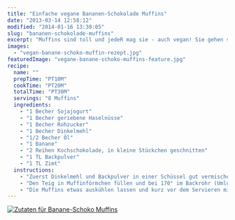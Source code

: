 ```yaml
---
title: "Einfache vegane Bananen-Schokolade Muffins"
date: "2013-03-14 12:58:12"
modified: "2014-01-16 13:30:05"
slug: "bananen-schokolade-muffins"
excerpt: "Muffins sind toll und jedeR mag sie - auch vegan! Sie gehen schnell, sind einfach zu backen, mitzunehmen und zu essen. Schokolade in Kombination mit Banane - wer bekommt da nicht Lust sofort loszubacken?"
images:
  - "vegan-banane-schoko-muffin-rezept.jpg"
featuredImage: "vegane-banane-schoko-muffins-feature.jpg"
recipe:
  name: ""
  prepTime: "PT10M"
  cookTime: "PT20M"
  totalTime: "PT30M"
  servings: "8 Muffins"
  ingredients:
    - "1 Becher Sojajogurt"
    - "1 Becher geriebene Haselnüsse"
    - "1 Becher Rohzucker"
    - "1 Becher Dinkelmehl"
    - "1/2 Becher Öl"
    - "1 Banane"
    - "2 Reihen Kochschokolade, in kleine Stückchen geschnitten"
    - "1 TL Backpulver"
    - "1 TL Zimt"
  instructions:
    - "Zuerst Dinkelmehl und Backpulver in einer Schüssel gut vermischen. Danach Haselnüsse, Rohzucker, Zimt, Jogurt, Öl und die Banane hinzufügen und gut verrühren. Zuletzt die Kochschokolade unter heben."
    - "Den Teig in Muffinförmchen füllen und bei 170° im Backrohr (Umluft) ca. 15-20 Minuten backen."
    - "Die Muffins etwas auskühlen lassen und kurz vor dem Servieren mit Bananenscheiben belegen."
---
```


[![Zutaten für Banane-Schoko Muffins](http://www.einfach-vegan.com/i/vegan-banane-schoko-muffin-rezept.jpg)](http://www.einfach-vegan.com/i/vegan-banane-schoko-muffin-rezept.jpg)